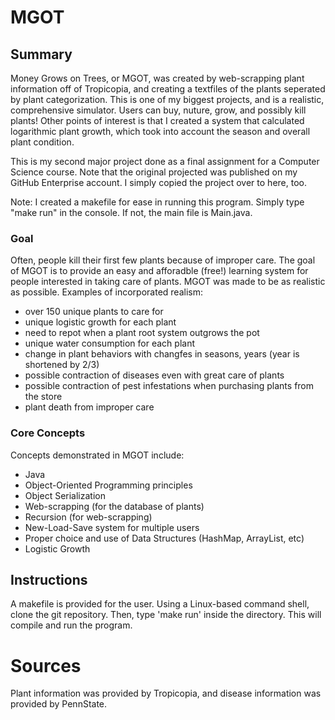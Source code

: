# MGOT
## Summary
Money Grows on Trees, or MGOT, was created by web-scrapping plant information off of Tropicopia, and creating a textfiles of the plants seperated by plant categorization. This is one of my biggest projects, and is a realistic, comprehensive  simulator. Users can buy, nuture, grow, and possibly kill plants! Other points of interest is that I created a system that calculated logarithmic plant growth, which took into account the season and overall plant condition. 

This is my second major project done as a final assignment for a Computer Science course. Note that the original projected was published on my GitHub Enterprise account. I simply copied the project over to here, too.

Note: I created a makefile for ease in running this program. Simply type "make run" in the console. If not, the main file is Main.java.

### Goal
Often, people kill their first few plants because of improper care. The goal of MGOT is to provide an easy and afforadble (free!) learning system for people interested in taking care of plants. MGOT was made to be as realistic as possible. Examples of incorporated realism:
- over 150 unique plants to care for
- unique logistic growth for each plant
- need to repot when a plant root system outgrows the pot
- unique water consumption for each plant 
- change in plant behaviors with changfes in seasons, years (year is shortened by 2/3)
- possible contraction of diseases even with great care of plants
- possible contraction of pest infestations when purchasing plants from the store
- plant death from improper care

### Core Concepts
Concepts demonstrated in MGOT include:
- Java
- Object-Oriented Programming principles
- Object Serialization
- Web-scrapping (for the database of plants)
- Recursion (for web-scrapping)
- New-Load-Save system for multiple users
- Proper choice and use of Data Structures (HashMap, ArrayList, etc)
- Logistic Growth

## Instructions
A makefile is provided for the user. Using a Linux-based command shell, clone the git repository. Then, type 'make run' inside the directory. This will compile and run the program.

# Sources
Plant information was provided by Tropicopia, and disease information was provided by PennState.
